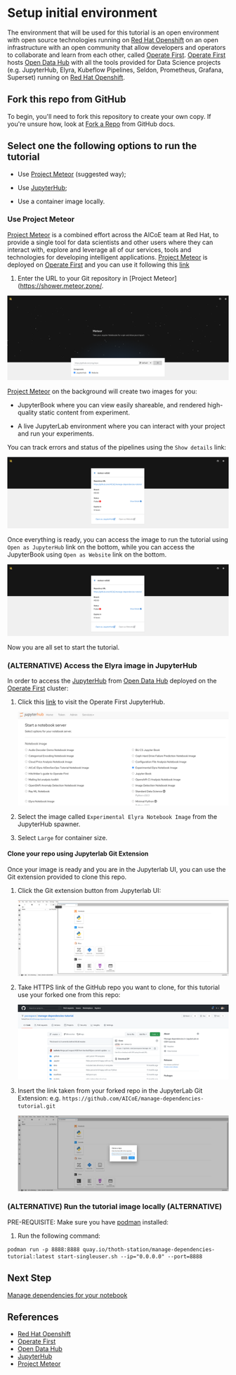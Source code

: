 # Setup initial environment

The environment that will be used for this tutorial is an open environment with open source technologies running on [Red Hat Openshift][1] on an open infrastructure with an open community that allow developers and operators to collaborate and learn from each other, called [Operate First][2].
[Operate First][2] hosts [Open Data Hub][3] with all the tools provided for Data Science projects (e.g. JupyterHub, Elyra, Kubeflow Pipelines, Seldon, Prometheus, Grafana, Superset) running on [Red Hat Openshift][1].

## Fork this repo from GitHub

To begin, you'll need to fork this repository to create your own copy. If you're unsure how, look at [Fork a Repo](https://docs.github.com/en/github/getting-started-with-github/fork-a-repo) from GitHub docs.


## Select one the following options to run the tutorial

- Use [Project Meteor][5] (suggested way);

- Use [JupyterHub][4];

- Use a container image locally.


### Use Project Meteor

[Project Meteor][5] is a combined effort across the AICoE team at Red Hat, to provide a single tool for data scientists and other users where they can interact with, explore and leverage all of our services, tools and technologies for developing intelligent applications. [Project Meteor][5] is deployed on [Operate First][2] and you can use it following this [link](https://shower.meteor.zone/)


1. Enter the URL to your Git repository in [Project Meteor](https://shower.meteor.zone/.

<div style="text-align:center">
<img alt="Enter URL Project Meteor" src="https://raw.githubusercontent.com/AICoE/manage-dependencies-tutorial/master/docs/images/ProjectMeteorEnterURL.png">
</div>

[Project Meteor][5] on the background will create two images for you:

- JupyterBook where you can view easily shareable, and rendered high-quality static content from experiment.

- A live JupyterLab environment where you can interact with your project and run your experiments.

You can track errors and status of the pipelines using the `Show details` link:

<div style="text-align:center">
<img alt="Project Meteor Show details" src="https://raw.githubusercontent.com/AICoE/manage-dependencies-tutorial/master/docs/images/ProjectMeteorShowDetails.png">
</div>

Once everything is ready, you can access the image to run the tutorial using `Open as JupyterHub` link on the bottom, while you can access the JupyterBook using `Open as Website` link on the bottom.

<div style="text-align:center">
<img alt="Project Meteor Show details" src="https://raw.githubusercontent.com/AICoE/manage-dependencies-tutorial/master/docs/images/ProjectMeteorShowDetails.png">
</div>

Now you are all set to start the tutorial.


### (ALTERNATIVE) Access the Elyra image in JupyterHub

In order to access the [JupyterHub][4] from [Open Data Hub][3] deployed on the [Operate First][2] cluster:

1. Click this [link](https://jupyterhub-opf-jupyterhub.apps.smaug.na.operate-first.cloud/) to visit the Operate First JupyterHub.

    <div style="text-align:center">
    <img alt="Jupyter Hub UI" src="https://raw.githubusercontent.com/AICoE/manage-dependencies-tutorial/master/docs/images/JupyterHubNewUI.png">
    </div>

2. Select the image called `Experimental Elyra Notebook Image` from the JupyterHub spawner.

3. Select `Large` for container size.


#### Clone your repo using Jupyterlab Git Extension

Once your image is ready and you are in the Jupyterlab UI, you can use the Git extension provided to clone this repo.

1. Click the Git extension button from Jupyterlab UI:

    <div style="text-align:center">
    <img alt="Look for Git extension button" src="https://raw.githubusercontent.com/AICoE/manage-dependencies-tutorial/master/docs/images/JupyterLabGitExtension.png">
    </div>

2. Take HTTPS link of the GitHub repo you want to clone, for this tutorial use your forked one from this repo:

    <div style="text-align:center">
    <img alt="Take link from forked repo" src="https://raw.githubusercontent.com/AICoE/manage-dependencies-tutorial/master/docs/images/TakeLinkForkedRepo.png">
    </div>

3. Insert the link taken from your forked repo in the JupyterLab Git Extension: e.g. `https://github.com/AICoE/manage-dependencies-tutorial.git`

    <div style="text-align:center">
    <img alt="Clone your repo" src="https://raw.githubusercontent.com/AICoE/manage-dependencies-tutorial/master/docs/images/JupyterLabCloneYourRepo.png">
    </div>


### (ALTERNATIVE) Run the tutorial image locally (ALTERNATIVE)

PRE-REQUISITE: Make sure you have [podman](https://podman.io/) installed:

1. Run the following command:

```
podman run -p 8888:8888 quay.io/thoth-station/manage-dependencies-tutorial:latest start-singleuser.sh --ip="0.0.0.0" --port=8888
```


## Next Step

[Manage dependencies for your notebook](./manage-dependencies-notebook.md)


## References

* [Red Hat Openshift][1]
* [Operate First][2]
* [Open Data Hub][3]
* [JupyterHub][4]
* [Project Meteor][5]

[1]: https://www.openshift.com/
[2]: https://www.operate-first.cloud/
[3]: https://opendatahub.io/
[4]: https://jupyter.org/hub
[5]: https://github.com/AICoE/meteor